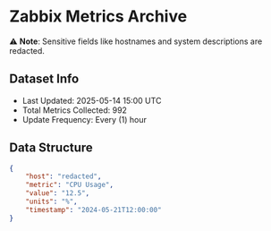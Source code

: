 # Zabbix Metrics Archive

⚠️ **Note**: Sensitive fields like hostnames and system descriptions are redacted.

## Dataset Info
- Last Updated: 2025-05-14 15:00 UTC
- Total Metrics Collected: 992
- Update Frequency: Every (1) hour

## Data Structure
```json
{
    "host": "redacted",
    "metric": "CPU Usage",
    "value": "12.5",
    "units": "%",
    "timestamp": "2024-05-21T12:00:00"
}
```
